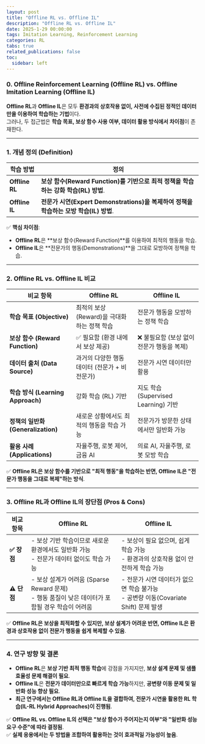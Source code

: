 ```yaml
---
layout: post
title: "Offline RL vs. Offline IL"
description: "Offline RL vs. Offline IL"
date: 2025-1-29 00:00:00
tags: Imitation Learning, Reinforcement Learning
categories: RL
tabs: true
related_publications: false
toc:
  sidebar: left
---
```


### **0. Offline Reinforcement Learning (Offline RL) vs. Offline Imitation Learning (Offline IL)**  

**Offline RL**과 **Offline IL**은 모두 **환경과의 상호작용 없이, 사전에 수집된 정적인 데이터만을 이용하여 학습하는 기법**이다.  
그러나, 두 접근법은 **학습 목표, 보상 함수 사용 여부, 데이터 활용 방식에서 차이점**이 존재한다.  

---

### **1. 개념 정의 (Definition)**  

| 학습 방법 | 정의 |
|-----------|----------------------------------------|
| **Offline RL** | **보상 함수(Reward Function)를 기반으로 최적 정책을 학습하는 강화 학습(RL) 방법**. |
| **Offline IL** | **전문가 시연(Expert Demonstrations)을 복제하여 정책을 학습하는 모방 학습(IL) 방법**. |

✅ **핵심 차이점**:  
- **Offline RL**은 **보상 함수(Reward Function)**를 이용하여 최적의 행동을 학습.  
- **Offline IL**은 **전문가의 행동(Demonstrations)**을 그대로 모방하여 정책을 학습.  

---

### **2. Offline RL vs. Offline IL 비교**  

| 비교 항목 | **Offline RL** | **Offline IL** |
|-----------|---------------|---------------|
| **학습 목표 (Objective)** | 최적의 보상(Reward)을 극대화하는 정책 학습 | 전문가 행동을 모방하는 정책 학습 |
| **보상 함수 (Reward Function)** | ✅ 필요함 (환경 내에서 보상 제공) | ❌ 불필요함 (보상 없이 전문가 행동을 복제) |
| **데이터 출처 (Data Source)** | 과거의 다양한 행동 데이터 (전문가 + 비전문가) | 전문가 시연 데이터만 활용 |
| **학습 방식 (Learning Approach)** | 강화 학습 (RL) 기반 | 지도 학습 (Supervised Learning) 기반 |
| **정책의 일반화 (Generalization)** | 새로운 상황에서도 최적의 행동을 학습 가능 | 전문가가 방문한 상태에서만 일반화 가능 |
| **활용 사례 (Applications)** | 자율주행, 로봇 제어, 금융 AI | 의료 AI, 자율주행, 로봇 모방 학습 |

✅ **Offline RL은 보상 함수를 기반으로 "최적 행동"을 학습하는 반면, Offline IL은 "전문가 행동을 그대로 복제"하는 방식**.  

---

### **3. Offline RL과 Offline IL의 장단점 (Pros & Cons)**  

| **비교 항목** | **Offline RL** | **Offline IL** |
|--------------|---------------|---------------|
| **✅ 장점** | - 보상 기반 학습이므로 새로운 환경에서도 일반화 가능 <br> - 전문가 데이터 없이도 학습 가능 | - 보상이 필요 없으며, 쉽게 학습 가능 <br> - 환경과의 상호작용 없이 안전하게 학습 가능 |
| **⚠ 단점** | - 보상 설계가 어려움 (Sparse Reward 문제) <br> - 행동 품질이 낮은 데이터가 포함될 경우 학습이 어려움 | - 전문가 시연 데이터가 없으면 학습 불가능 <br> - 공변량 이동(Covariate Shift) 문제 발생 |

✅ **Offline RL은 보상을 최적화할 수 있지만, 보상 설계가 어려운 반면, Offline IL은 환경과 상호작용 없이 전문가 행동을 쉽게 복제할 수 있음**.  

---

### **4. 연구 방향 및 결론**  
- **Offline RL**은 **보상 기반 최적 행동 학습**에 강점을 가지지만, **보상 설계 문제 및 샘플 효율성 문제 해결이 필요**.  
- **Offline IL**은 **전문가 데이터만으로 빠르게 학습 가능**하지만, **공변량 이동 문제 및 일반화 성능 향상 필요**.  
- **최근 연구에서는 Offline RL과 Offline IL을 결합하여, 전문가 시연을 활용한 RL 학습(IL-RL Hybrid Approaches)이 진행됨**.  

✅ **Offline RL vs. Offline IL의 선택은 "보상 함수가 주어지는지 여부"와 "일반화 성능 요구 수준"에 따라 결정됨**.  
✅ **실제 응용에서는 두 방법을 조합하여 활용하는 것이 효과적일 가능성이 높음**.  